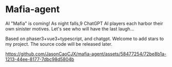 # Mafia-agent
AI "Mafia" is coming! As night falls,9 ChatGPT AI players each harbor their own sinister motives. Let's see who will have the last laugh... 

Based on phaser3+vue3+typescript, and chatgpt. Welcome to add stars to my project. The source code will be released later.

https://github.com/JasonCaoCJX/mafia-agent/assets/58477254/72be8b1a-1213-44ee-8177-7dbc98d5804b
